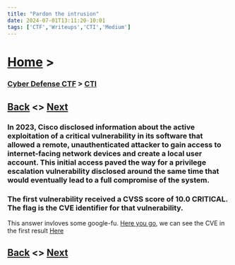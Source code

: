 ```yaml
---
title: "Pardon the intrusion"
date: 2024-07-01T13:11:20-10:01
tags: ['CTF','Writeups','CTI','Medium']
---
```



# [Home](https://jjolley91.github.io/blog/) >

###  [Cyber Defense CTF](https://jjolley91.github.io/blog/level_effect_cyber_defense_ctf_2024/) >  [CTI](https://jjolley91.github.io/blog/level_effect_cyber_defense_ctf_2024/CTI/)

## [Back](https://jjolley91.github.io/blog/level_effect_cyber_defense_ctf_2024/CTI/)  <> [Next](https://jjolley91.github.io/blog/level_effect_cyber_defense_ctf_2024/CTI/got_my_tail)

### In 2023, Cisco disclosed information about the active exploitation of a critical vulnerability in its software that allowed a remote, unauthenticated attacker to gain access to internet-facing network devices and create a local user account. This initial access paved the way for a privilege escalation vulnerability disclosed around the same time that would eventually lead to a full compromise of the system.

### The first vulnerability received a CVSS score of 10.0 CRITICAL. The flag is the CVE identifier for that vulnerability.


This answer invloves some google-fu. [Here you go](https://googlethatforyou.com?q=In%202023%2C%20Cisco%20disclosed%20information%20about%20the%20active%20exploitation%20of%20a%20critical%20vulnerability%20in%20its%20software%20that%20allowed%20a%20remote%2C%20unauthenticated%20attacker%20to%20gain%20access%20to%20internet-facing%20network%20devices%20and%20create%20a%20local%20user%20account.), we can see the CVE in the first result [Here](https://sec.cloudapps.cisco.com/security/center/content/CiscoSecurityAdvisory/cisco-sa-iosxe-webui-privesc-j22SaA4z)


## [Back](https://jjolley91.github.io/blog/level_effect_cyber_defense_ctf_2024/CTI/)  <> [Next](https://jjolley91.github.io/blog/level_effect_cyber_defense_ctf_2024/CTI/got_my_tail)